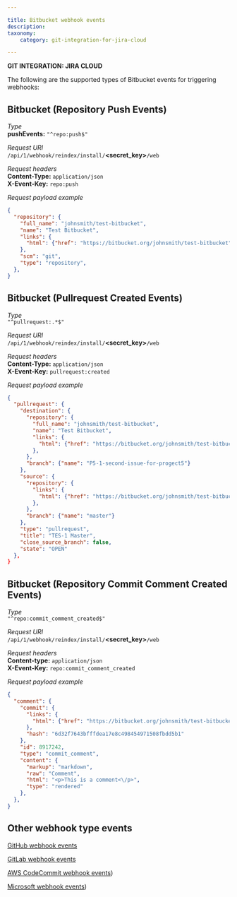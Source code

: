```yaml
---

title: Bitbucket webhook events
description:
taxonomy:
    category: git-integration-for-jira-cloud

---
```

**GIT INTEGRATION: JIRA CLOUD**

The following are the supported types of Bitbucket events for triggering webhooks:

## Bitbucket (Repository Push Events)

_Type_<br>
**pushEvents:** `"^repo:push$"`

_Request URI_<br>
`/api/1/webhook/reindex/install/`**\<secret\_key\>**`/web`

_Request headers_<br>
**Content-Type:** `application/json`<br>
**X-Event-Key:** `repo:push`

_Request payload example_<br>
```json
{  
  "repository": {
    "full_name": "johnsmith/test-bitbucket",
    "name": "Test Bitbucket",
    "links": {
      "html": {"href": "https://bitbucket.org/johnsmith/test-bitbucket"},
    },
    "scm": "git",
    "type": "repository",
  },
}
```

## Bitbucket (Pullrequest Created Events)

_Type_<br>
`"^pullrequest:.*$"`

_Request URI_<br>
`/api/1/webhook/reindex/install/`**\<secret\_key\>**`/web`

_Request headers_<br>
**Content-Type:** `application/json`<br>
**X-Event-Key:** `pullrequest:created`

_Request payload example_<br>
```json
{
  "pullrequest": {
    "destination": {
      "repository": {
        "full_name": "johnsmith/test-bitbucket",
        "name": "Test Bitbucket",
        "links": {
          "html": {"href": "https://bitbucket.org/johnsmith/test-bitbucket"}
        },
      },
      "branch": {"name": "P5-1-second-issue-for-progect5"}
    },
    "source": {
      "repository": {
        "links": {
          "html": {"href": "https://bitbucket.org/johnsmith/test-bitbucket"},                  },
        },
      },
      "branch": {"name": "master"}
    },
    "type": "pullrequest",
    "title": "TES-1 Master",     
    "close_source_branch": false,
    "state": "OPEN"    
  },  
}
```

## Bitbucket (Repository Commit Comment Created Events)

_Type_<br>
`"^repo:commit_comment_created$"`

_Request URI_<br>
`/api/1/webhook/reindex/install/`**\<secret\_key\>**`/web`

_Request headers_<br>
**Content-type:** `application/json`<br>
**X-Event-Key:** `repo:commit_comment_created`

_Request payload example_<br>
```json
{
  "comment": {
    "commit": {
      "links": {
        "html": {"href": "https://bitbucket.org/johnsmith/test-bitbucket/commits/6d32f7643bfffdea17e8c498454971508fbdd5b1"}
      },
      "hash": "6d32f7643bfffdea17e8c498454971508fbdd5b1"
    },
    "id": 8917242,
    "type": "commit_comment",    
    "content": {
      "markup": "markdown",
      "raw": "Comment",
      "html": "<p>This is a comment<\/p>",
      "type": "rendered"
    },  
  },
}
```

## Other webhook type events

[GitHub webhook events](/git-integration-for-jira-cloud/gitHub-webhook-events)

[GitLab webhook events](/git-integration-for-jira-cloud/gitlab-webhook-events)

[AWS CodeCommit webhook events](/git-integration-for-jira-cloud/aws-codecommit-webhook-events))

[Microsoft webhook events](/git-integration-for-jira-cloud/microsoft-webhook-events))

